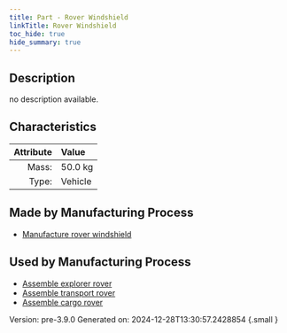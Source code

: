 ```yaml
---
title: Part - Rover Windshield
linkTitle: Rover Windshield
toc_hide: true
hide_summary: true
---
```


## Description
no description available.

## Characteristics

| Attribute      | Value |
|--------:|:------|
|Mass:|50.0 kg|
|Type:|Vehicle|

## Made by Manufacturing Process

- [Manufacture rover windshield](/docs/definitions/process/manufacture-rover-windshield)

## Used by Manufacturing Process

- [Assemble explorer rover](/docs/definitions/process/assemble-explorer-rover)
- [Assemble transport rover](/docs/definitions/process/assemble-transport-rover)
- [Assemble cargo rover](/docs/definitions/process/assemble-cargo-rover)


Version: pre-3.9.0 Generated on: 2024-12-28T13:30:57.2428854
{.small }

